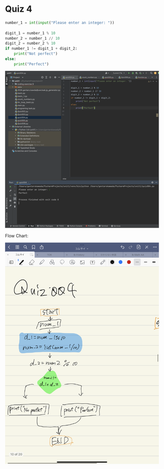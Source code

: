 # Quiz 4


```.py
number_1 = int(input("Please enter an integer: "))

digit_1 = number_1 % 10
number_2 = number_1 // 10
digit_2 = number_2 % 10
if number_1 != digit_1 + digit_2:
    print("Not perfect")
else:
    print("Perfect")
```


![](quiz-004.png)


Flow Chart:


![](quiz004.PNG)
